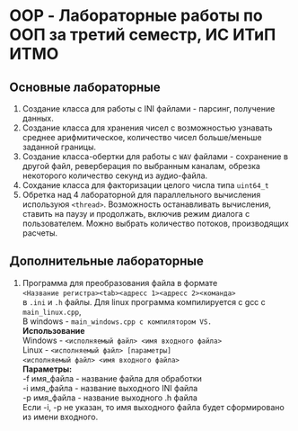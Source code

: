 # OOP - Лабораторные работы по ООП за третий семестр, ИС ИТиП ИТМО

## Основные лабораторные
1. Создание класса для работы с INI файлами - парсинг, получение данных.
2. Создание класса для хранения чисел с возможностью узнавать среднее арифмитическое, 
количество чисел больше/меньше заданной границы.
3. Создание класса-обертки для работы с ```WAV``` файлами - сохранение в другой файл, 
реверберация по выбранным каналам, обрезка некоторого количество секунд из аудио-файла.
4. Сохдание класса для факторизации целого числа типа ```uint64_t```
5. Обретка над 4 лабораторной для параллельного вычисления используюя ```<thread>```. Возможность останавливать вычисления, ставить на паузу и продолжать, включив режим диалога с пользователем. Можно выбрать количество потоков, производящих расчеты.
## Дополнительные лабораторные <br />
1. Программа для преобразования файла в формате <br />
```<Название регистра><tab><адресс 1><адресс 2><команда> ```<br />
в ```.ini``` и ```.h``` файлы. Для linux программа компилируется с gcc с ```main_linux.cpp```, <br />
В windows - ```main_windows.cpp с компилятором VS.``` <br />
**Использование** <br /> 
 Windows - ```<исполняемый файл> <имя входного файла>``` <br />
 Linux - ```<исполняемый файл> [параметры]``` <br />
```<исполняемый файл> <имя входного файла>``` <br />
  **Параметры:** </h2><br />
-f имя_файла - название файла для обработки <br />
-i имя_файла - название выходного INI файла <br />
-р имя_файла - название выходного .h файла <br />
Если -i, -p не указан, то имя выходного файла будет сформировано из 
имени входного.
